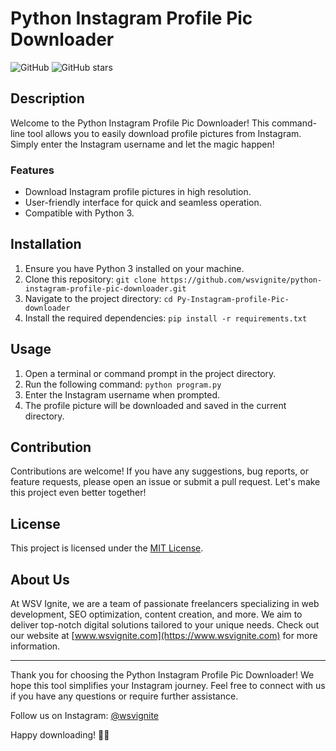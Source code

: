 # Python Instagram Profile Pic Downloader

![GitHub](https://img.shields.io/github/license/wsvignite/Py-Instagram-profile-Pic-downloader)
![GitHub stars](https://img.shields.io/github/stars/wsvignite/Py-Instagram-profile-Pic-downloader?style=social)

## Description
Welcome to the Python Instagram Profile Pic Downloader! This command-line tool allows you to easily download profile pictures from Instagram. Simply enter the Instagram username and let the magic happen!

### Features
- Download Instagram profile pictures in high resolution.
- User-friendly interface for quick and seamless operation.
- Compatible with Python 3.

## Installation
1. Ensure you have Python 3 installed on your machine.
2. Clone this repository: `git clone https://github.com/wsvignite/python-instagram-profile-pic-downloader.git`
3. Navigate to the project directory: `cd Py-Instagram-profile-Pic-downloader`
4. Install the required dependencies: `pip install -r requirements.txt`

## Usage
1. Open a terminal or command prompt in the project directory.
2. Run the following command: `python program.py`
3. Enter the Instagram username when prompted.
4. The profile picture will be downloaded and saved in the current directory.

## Contribution
Contributions are welcome! If you have any suggestions, bug reports, or feature requests, please open an issue or submit a pull request. Let's make this project even better together!

## License
This project is licensed under the [MIT License](LICENSE).

## About Us
At WSV Ignite, we are a team of passionate freelancers specializing in web development, SEO optimization, content creation, and more. We aim to deliver top-notch digital solutions tailored to your unique needs. Check out our website at [www.wsvignite.com](https://www.wsvignite.com) for more information.

---

Thank you for choosing the Python Instagram Profile Pic Downloader! We hope this tool simplifies your Instagram journey. Feel free to connect with us if you have any questions or require further assistance.

Follow us on Instagram: [@wsvignite](https://www.instagram.com/wsvignite)

Happy downloading! 🚀✨
